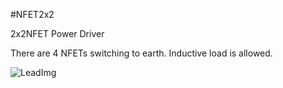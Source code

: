 <!--- Created:2017-01-02T13:45:51.674774: ---> 
<!--- Author:Mlab: ---> 
<!--- AuthorEmail:email@mlab.cz: ---> 
<!--- Tags:None: ---> 
<!--- Ust:his is a project description file.
//

[InfoShortDescription.en]
2x2NFET Power Driver
  
[InfoShortDescription.cs]
2x2NFET výkonový budič

[InfoLongDescription.en]
There are 4 NFETs switching to earth. Inductive load is allowed.

[InfoLongDescription.cs]
Modul slouží jako čtyřnásobný výkonový budič se spínáním do
země. Spínaná zátěž může mít indukční charakter.

[End]: ---> 
<!--- Name:NFET2x2: --->
#NFET2x2 
<!--- LongName --->
2x2NFET Power Driver
<!--- ELongName ---> 

<!--- Lead --->
There are 4 NFETs switching to earth. Inductive load is allowed.
<!--- ELead ---> 

![LeadImg](DOC/SRC/img/NFET2x2_top_big.jpg) 


​
​
<!--- Description --->
<!--- EDescription --->
<!--- Content --->
<!--- EContent --->
            